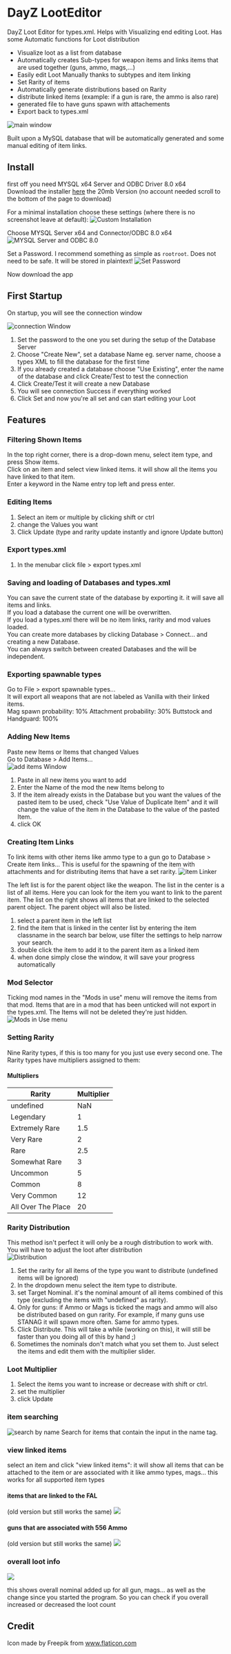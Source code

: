 # DayZ LootEditor
DayZ Loot Editor for types.xml.
Helps with Visualizing end editing Loot. Has some Automatic functions for Loot distribution

- Visualize loot as a list from database
- Automatically creates Sub-types for weapon items and links items that are used together (guns, ammo, mags,...)
- Easily edit Loot Manually thanks to subtypes and item linking
- Set Rarity of items
- Automatically generate distributions based on Rarity
- distribute linked items (example: if a gun is rare, the ammo is also rare)
- generated file to have guns spawn with attachements
- Export back to types.xml

![main window](images/frontend.png)

Built upon a MySQL database that will be automatically generated and some manual editing of item links.


## Install
first off you need MYSQL x64 Server and ODBC Driver 8.0 x64  
Download the installer [here](https://dev.mysql.com/downloads/windows/installer/8.0.html) the 20mb Version (no account needed scroll to the bottom of the page to download)  

For a minimal installation choose these settings (where there is no screenshot leave at default):
![Custom Installation](images/install1.jpg)

Choose MYSQL Server x64 and Connector/ODBC 8.0 x64
![MYSQL Server and ODBC 8.0](images/install2.jpg)

Set a Password. I recommend something as simple as `rootroot`. Does not need to be safe. It will be stored in plaintext!
![Set Password](images/install3.jpg)

Now download the app

## First Startup
On startup, you will see the connection window

![connection Window](images/connectionWIndow.png)

1. Set the password to the one you set during the setup of the Database Server
2. Choose "Create New", set a database Name eg. server name, choose a types XML to fill the database for the first time
2. If you already created a database choose "Use Existing", enter the name of the database and click Create/Test to test the connection
3. Click Create/Test it will create a new Database
4. You will see connection Success if everything worked
5. Click Set and now you're all set and can start editing your Loot

## Features
### Filtering Shown Items
In the top right corner, there is a drop-down menu, select item type, and press Show items.  
Click on an item and select view linked items. it will show all the items you have linked to that item.  
Enter a keyword in the Name entry top left and press enter.

### Editing Items
1. Select an item or multiple by clicking shift or ctrl
2. change the Values you want
3. Click Update (type and rarity update instantly and ignore Update button)

### Export types.xml
1. In the menubar click file > export types.xml

### Saving and loading of Databases and types.xml
You can save the current state of the database by exporting it. it will save all items and links.  
If you load a database the current one will be overwritten.  
If you load a types.xml there will be no item links, rarity and mod values loaded.  
You can create more databases by clicking Database > Connect... and creating a new Database.  
You can always switch between created Databases and the will be independent.  

### Exporting spawnable types
Go to File > export spawnable types...  
It will export all weapons that are not labeled as Vanilla with their linked items.  
Mag spawn probability: 10%
Attachment probability: 30%
Buttstock and Handguard: 100%

### Adding New Items
Paste new Items or Items that changed Values  
Go to Database > Add Items...  
![add items Window](images/addItemsFilled.png)

1. Paste in all new items you want to add
2. Enter the Name of the mod the new Items belong to
3. If the item already exists in the Database but you want the values of the pasted item to be used, check "Use Value of Duplicate Item" and it will change the value of the item in the Database to the value of the pasted Item.
4. click OK

### Creating Item Links
To link items with other items like ammo type to a gun 
go to Database > Create item links...
This is useful for the spawning of the item with attachments and for distributing items that have a set rarity.
![item Linker](images/itemLinker.png)

The left list is for the parent object like the weapon. 
The list in the center is a list of all items. Here you can look for the item you want to link to the parent item.
The list on the right shows all items that are linked to the selected parent object. The parent object will also be listed.

1. select a parent item in the left list
2. find the item that is linked in the center list by entering the item classname in the search bar below, use filter the settings to help narrow your search.
3. double click the item to add it to the parent item as a linked item
4. when done simply close the window, it will save your progress automatically

### Mod Selector
Ticking mod names in the "Mods in use" menu will remove the items from that mod.
Items that are in a mod that has been unticked will not export in the types.xml.
The Items will not be deleted they're just hidden.
![Mods in Use menu](images/ModsInUse.png)

### Setting Rarity
Nine Rarity types, if this is too many for you just use every second one.
The Rarity types have multipliers assigned to them:
#### Multipliers

| Rarity             | Multiplier |
| ------------------ | ---------- |
| undefined          | NaN        | 
| Legendary          | 1          | 
| Extremely Rare     | 1.5        | 
| Very Rare          | 2          | 
| Rare               | 2.5        | 
| Somewhat Rare      | 3          |
| Uncommon           | 5          | 
| Common             | 8          | 
| Very Common        | 12         | 
| All Over The Place | 20         | 

### Rarity Distribution
This method isn't perfect it will only be a rough distribution to work with. You will have to adjust the loot after distribution  
![Distribution](images/Distrib.png)  
1. Set the rarity for all items of the type you want to distribute (undefined items will be ignored)
2. In the dropdown menu select the item type to distribute.
3. set Target Nominal. it's the nominal amount of all items combined of this type (excluding the items with "undefined" as rarity).
4. Only for guns: if Ammo or Mags is ticked the mags and ammo will also be distributed based on gun rarity. For example, if many guns use STANAG it will spawn more often. Same for ammo types.
5. Click Distribute. This will take a while (working on this), it will still be faster than you doing all of this by hand ;)
6. Sometimes the nominals don't match what you set them to. Just select the items and edit them with the multiplier slider.

### Loot Multiplier
1. Select the items you want to increase or decrease with shift or ctrl.
2. set the multiplier
3. click Update

### item searching
![search by name](images/searching.png)
Search for items that contain the input in the name tag.

### view linked items
select an item and click "view linked items":
it will show all items that can be attached to the item or are associated with it like ammo types, mags... this works for all supported item types

#### items that are linked to the FAL
(old version but still works the same)
![](images/linkedToFAL.png)

#### guns that are associated with 556 Ammo
(old version but still works the same)
![](images/linkedTo556Ammo.png)

### overall loot info

![](images/InfoBar.png)

this shows overall nominal added up for all gun, mags... as well as the change since you started the program. So you can check if you overall increased or decreased the loot count


## Credit
Icon made by Freepik from www.flaticon.com
